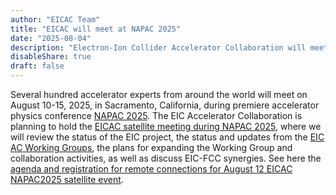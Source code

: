 ```yaml
---
author: "EICAC Team"
title: "EICAC will meet at NAPAC 2025"
date: "2025-08-04"
description: "Electron-Ion Collider Accelerator Collaboration will meet on August 12 at North American Particle Accelerator Conference - NAPAC 2025"
disableShare: true
draft: false
---
```


Several hundred accelerator experts from around the world will meet on August 10-15, 2025, in Sacramento, California, during premiere accelerator physics conference [NAPAC 2025](https://events.slac.stanford.edu/napac25/). The EIC Accelerator Collaboration is planning to hold the [EICAC satellite meeting during NAPAC 2025](https://indico.jacow.org/event/97/timetable/#20250812), where we will review the status of the EIC project, the status and updates from the [EIC AC Working Groups](https://eicac.org/wg/), the plans for expanding the Working Group and collaboration activities, as well as discuss EIC-FCC synergies. See here the [agenda and registration for remote connections for August 12 EICAC NAPAC2025 satellite event](https://indico.global/event/15398/overview). 
